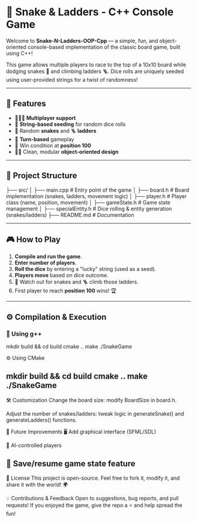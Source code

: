 # 🎲 Snake & Ladders - C++ Console Game

Welcome to **Snake-N-Ladders-OOP-Cpp** — a simple, fun, and object-oriented console-based implementation of the classic board game, built using C++!

This game allows multiple players to race to the top of a 10x10 board while dodging snakes 🐍 and climbing ladders 🪜. Dice rolls are uniquely seeded using user-provided strings for a twist of randomness!

---

## 📌 Features

- 🧑‍🤝‍🧑 **Multiplayer support**
- 🎲 **String-based seeding** for random dice rolls
- 🐍 Random **snakes** and 🪜 **ladders**
- 🔁 **Turn-based** gameplay
- 🏁 Win condition at **position 100**
- 👨‍💻 Clean, modular **object-oriented design**

---

## 🧱 Project Structure

├── src/
│   ├── main.cpp          # Entry point of the game
│   ├── board.h           # Board implementation (snakes, ladders, movement logic)
│   ├── player.h          # Player class (name, position, movement)
│   ├── gameState.h       # Game state management
│   ├── specialEntity.h   # Dice rolling & entity generation (snakes/ladders)
├── README.md             # Documentation


---

## 🎮 How to Play

1. **Compile and run the game**.
2. **Enter number of players**.
3. **Roll the dice** by entering a "lucky" string (used as a seed).
4. **Players move** based on dice outcome.
5. 🐍 Watch out for snakes and 🪜 climb those ladders.
6. First player to reach **position 100** wins! 🏆

---

## ⚙️ Compilation & Execution

### 🔧 Using g++

mkdir build && cd build
cmake ..
make
./SnakeGame

⚙️ Using CMake

mkdir build && cd build
cmake ..
make
./SnakeGame
 ---
🛠️ Customization
Change the board size: modify BoardSize in board.h.

Adjust the number of snakes/ladders: tweak logic in generateSnake() and generateLadders() functions.

🚀 Future Improvements
🖥️ Add graphical interface (SFML/SDL)

🤖 AI-controlled players

💾 Save/resume game state feature
---
📜 License
This project is open-source. Feel free to fork it, modify it, and share it with the world! 🌍


💡 Contributions & Feedback
Open to suggestions, bug reports, and pull requests!
If you enjoyed the game, give the repo a ⭐ and help spread the fun!









